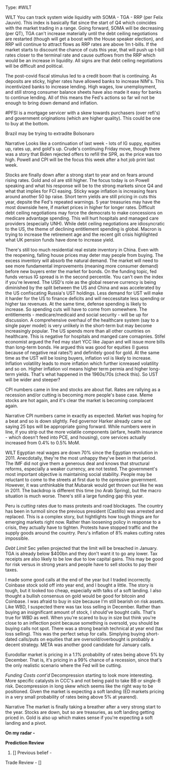Type: #WILT 

WILT
You can track system wide liquidity with SOMA - TGA - RRP (per Felix Jauvin). This index is basically flat since the start of Q4 which coincides with the market trading in a range. Going forward, SOMA will be decreasing (per QT), TGA can't increase materially until the debt ceiling negotiations are restarted (though will get a boost with the House speaker election), and RRP will continue to attract flows as RRP rates are above 1m t-bills. If the market starts to discount the chance of cuts this year, that will push up t-bill rates closer to the terminal rate and cause outflows from the RRP which would be an increase in liquidity. All signs are that debt ceiling negotiations will be difficult and political.

The post-covid fiscal stimulus led to a credit boom that is continuing. As deposits are sticky, higher rates have allowed banks to increase NIM's. This incentivized banks to increase lending. High wages, low unemployment, and still strong consumer balance sheets have also made it easy for banks to continue lending. All of this means the Fed's actions so far wil not be enough to bring down demand and inflation. 

#PFSI is a mortgage servicer with a skew towards purchasers (over refi's) and government originations (which are higher quality). This could be one to buy at the bottom.

Brazil may be trying to extradite Bolsonaro


Narrative
Looks like a continuation of last week - lots of IG suppy, equities up, rates up, and gold's up. Crude's continuing Friday move, though there was a story that Biden rejected offers to refill the SPR, as the price was too high. Powell and CPI will be the focus this week after a hot job print last week. 


Stocks are finally down after a strong start to year and on fears around rising rates.  Gold and oil are still higher. The focus today is on Powell speaking and what his response will be to the strong markets since Q4 and what that implies for FCI easing. Sticky wage inflation is increasing fears around another 50 bp raise. Short term yields are still pricing in cuts this year, depsite the Fed's repeated warnings. 5 year treasuries may have the most downside here, if market prices in higher for longer rates. 
Difficult debt ceiling negotiations may force the democrats to make concessions on medicare advantage spending. This will hurt hospitals and managed care providers (especially UNH).  While debt ceiling negotiations are idiosyncratic to the US, the theme of declining entitlement spending is global. Macron is trying to increase the retirement age and the recent gilt crisis highlighted what UK pension funds have done to increase yield. 

There's still too much residential real estate inventory in China. Even with the reopening, falling house prices may deter may people from buying. The excess inventory will absorb the natural demand. The market will need to see more fundamental improvements (meaning more consumer demand) before new buyers enter the market for bonds. On the funding topic, fed funds versus IG spread is in the second percentile. You can't own the index if you're levered. The USD's role as the global reserve currency is being diminished by the split between the US and China and was accelerated by the US confiscating Russia's UST holdings. Less demand for UST will make it harder for the US to finance deficits and will neccessitate less spending or higher tax revenues. At the same time, defense spending is likely to increase. So spending cuts will have to come from somewhere. The entitlements - medicare/medicaid and social security - will be up for discussion.  A comprehensive overhaul of the healthcare system (say to a single payer model) is very unlikely in the short-term but may become increasingly popular. The US spends more than all other countries on healthcare. This is negative for hospitals and manged care comapnies. Stifel economist argued the Fed may start YCC like Japan and will issue more bills than long-term bonds. He argued this was good for equities (I guess because of negative real rates?) and definitely good for gold. At the same time as the UST will be losing buyers, inflation vol is likely to increase. Inflation volatility leads to more inflation which further icnreased volatility and so on. Higher inflation vol means higher term permia and higher long-term yields. That's what happened in the 1960s/70s (check this). So UST will be wider and steeper?

CPI numbers came in line and stocks are about flat. Rates are rallying as a recession and/or cutting is becoming more people's base case. Meme stocks are hot again, and it's clear the market is becoming complacent again. 



Narrative
CPI numbers came in exactly as expected. Market was hoping for a beat and so is down slightly. Fed governor Harker already came out saying 25 bps will be appropriate going forward. While numbers were in line, if you strip out the more volatile components (airfare, health insurance - which doesn't feed into PCE, and housing), core services actually increased from 0.4% to 0.5% MoM.


WILT
Egyptian real wages are down 70% since the  Egyptian revolution in 2011. Anecdotally, they're the most unhappy they've been in that period. The IMF did not give them a generous deal and knows that structural reforms, especially a weaker currency, are not tested. The government's most important objective is maintaining social stability. People may be reluctant to come to the streets at first due to the opressive government. However, it was unthinkable that Mubarak would get thrown out like he was in 2011. The backdrop is different this time (no Arab Spring), but the macro situation is much worse. There's still a large funding gap this year. 

Peru is *cutting* rates due to mass protests and road blockages. The country has been in turmoil since the previous president (Castillo) was arrested and replaced. This is a complex story, but hightlights how tough things are for emerging markets right now. Rather than loosening policy in response to a crisis, they actually have to tighten. Protests have stopped traffic and the supply goods around the country. Peru's inflation of 8% makes cutting rates impossible. 

*Debt Limit*
Sec yellen projected that the limit will be breached in January. TGA is already below $400bn and they don't want it to go any lower. Tax receipts are also likely to be low due to low capital gains. This may be good for risk versus in strong years and people have to sell stocks to pay their taxes.

I made some good calls at the end of the year but I traded incorrectly. Coinbase stock sold off into year end, and I bought a little. The story is tough, but it looked too cheap, especially with talks of a soft landing. I also thought a bullish consensus on gold would be good for bitcoin and Coinbase. I was afraid to buy in size because I'm still bearish on risk assets. Like WBD, I suspected there was tax loss selling in December. Rather than buying an insignificant amount of stock, I should've bought calls. That's true for WBD as well. When you're scared to buy in size but think you're close to an inflection point because something is oversold, you should be buying calls not spot. There was a strong bearish technical at year end (tax loss selling). This was the perfect setup for calls. Simplying buying short-dated calls/puts on equities that  are oversold/overbought is probably a decent strategy. META was another good candidate for January calls. 

Eurodollar market is pricing in a 1.1% probability of rates being above 5% by December. That is, it's pricing in a 99% chance of a recession, since that's the only realistic scenario where the Fed will be cutting. 

*Funding Costs cont'd*
Decompression starting to look more interesting. More specific catalysts in CCC's and not being paid to take BB or single-B risk. Decompression in long skew which seems like the right way to be positioned. Given the market is expecting a soft landing (ED markets pricing in a very small probability of rates being above 5% at yearend).

Narrative
The market is finally taking a breather after a very strong start to the year. Stocks are down, but so are treasuries, as soft landing getting priced in. Gold is also up which makes sense if you're expecting a soft landing and a pivot. 

**On my radar -** 



**Prediction Review**  

1) []
Previous belief -

Trade Review  - 
[]

